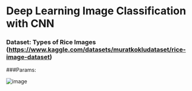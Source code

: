 # Deep Learning Image Classification with CNN
### Dataset: Types of Rice Images (https://www.kaggle.com/datasets/muratkokludataset/rice-image-dataset)
###Params:

![image](https://user-images.githubusercontent.com/60699537/179380562-37fee940-8b22-4d4c-95ad-1faf60bbc135.png)

